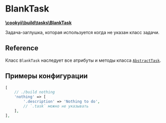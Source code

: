 BlankTask
=========

[**\cookyii\build\tasks\BlankTask**][]

Задача-заглушка, которая используется когда не указан класс задачи.

Reference
---------

Класс `BlankTask` наследует все атрибуты и методы класса [`AbstractTask`][].

Примеры конфигурации
--------------------
```php
[
    // ./build nothing
    'nothing' => [
        '.description' => 'Nothing to do',
        // `.task` можно не указывать
    ],
],
```

[**\cookyii\build\tasks\BlankTask**]: https://github.com/cookyii/build/blob/master/tasks/BlankTask.php
[`AbstractTask`]: 03-reference-abstract-task.md